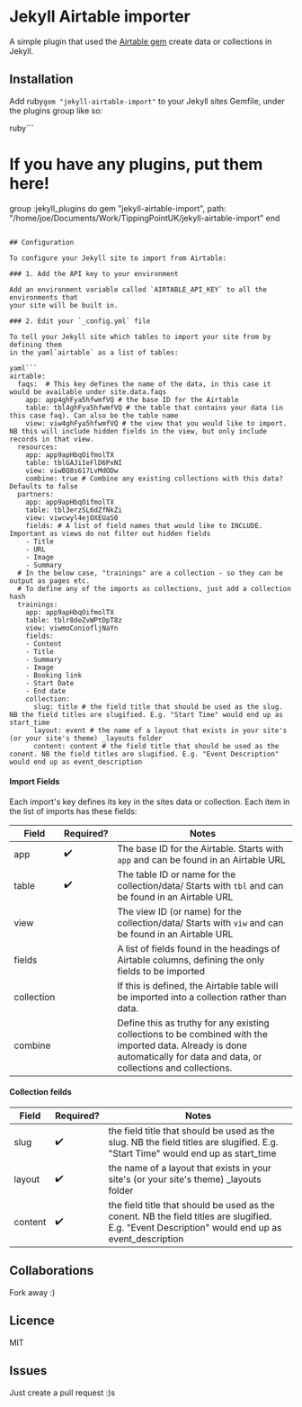 # Jekyll Airtable importer

A simple plugin that used the [Airtable gem](https://rubygems.org/gems/airtable)
create data or collections in Jekyll.

## Installation

Add ruby`gem "jekyll-airtable-import"` to your Jekyll sites Gemfile, under the
plugins group like so:

ruby```
# If you have any plugins, put them here!
group :jekyll_plugins do
  gem "jekyll-airtable-import", path: "/home/joe/Documents/Work/TippingPointUK/jekyll-airtable-import"
end
```

## Configuration

To configure your Jekyll site to import from Airtable:

### 1. Add the API key to your environment

Add an environment variable called `AIRTABLE_API_KEY` to all the environments that
your site will be built in.

### 2. Edit your `_config.yml` file

To tell your Jekyll site which tables to import your site from by defining them
in the yaml`airtable` as a list of tables:

yaml```
airtable:
  faqs:  # This key defines the name of the data, in this case it would be available under site.data.faqs
    app: app4ghFya5hfwmfVQ # the base ID for the Airtable
    table: tbl4ghFya5hfwmfVQ # the table that contains your data (in this case faq). Can also be the table name
    view: viw4ghFya5hfwmfVQ # the view that you would like to import. NB this will include hidden fields in the view, but only include records in that view.
  resources:
    app: app9apHbqOifmolTX
    table: tblGAJiIeFlD6PxNI
    view: viwBQ8s617LvMdODw
    combine: true # Combine any existing collections with this data? Defaults to false
  partners:
    app: app9apHbqOifmolTX
    table: tbl3erzSL6dZfNkZi
    view: viwcwyl4ejOXEUaS0
    fields: # A list of field names that would like to INCLUDE. Important as views do not filter out hidden fields
    - Title
    - URL
    - Image
    - Summary
  # In the below case, "trainings" are a collection - so they can be output as pages etc.
  # To define any of the imports as collections, just add a collection hash
  trainings:
    app: app9apHbqOifmolTX
    table: tblr8deZvWPtDpT8z
    view: viwmoConiofljNaYn
    fields:
    - Content
    - Title
    - Summary
    - Image
    - Booking link
    - Start Date
    - End date
    collection:
      slug: title # the field title that should be used as the slug. NB the field titles are slugified. E.g. "Start Time" would end up as start_time
      layout: event # the name of a layout that exists in your site's (or your site's theme) _layouts folder
      content: content # the field title that should be used as the conent. NB the field titles are slugified. E.g. "Event Description" would end up as event_description
```

#### Import Fields

Each import's key defines its key in the sites data or collection. Each item in the list of imports has these fields:

| Field | Required? | Notes |
| ---- | ---------|---|
| app | :heavy_check_mark: | The base ID for the Airtable. Starts with `app` and can be found in an Airtable URL |
| table | :heavy_check_mark: | The table ID or name for the collection/data/  Starts with `tbl` and can be found in an Airtable URL |
| view |  | The view ID  (or name) for the collection/data/  Starts with `viw` and can be found in an Airtable URL |
| fields | | A list of fields found in the headings of Airtable columns, defining the only fields to be imported |
| collection | | If this is defined, the Airtable table will be imported into a collection rather than data. |
| combine | | Define this as truthy for any existing collections to be combined with the imported data. Already is done automatically for data and data, or collections and collections. |


#### Collection feilds

| Field | Required? | Notes |
| ---- | ---------|---|
| slug | :heavy_check_mark: | the field title that should be used as the slug. NB the field titles are slugified. E.g. "Start Time" would end up as start_time |
| layout | :heavy_check_mark: | the name of a layout that exists in your site's (or your site's theme) _layouts folder |
| content | :heavy_check_mark: | the field title that should be used as the conent. NB the field titles are slugified. E.g. "Event Description" would end up as event_description |

## Collaborations

Fork away :)

## Licence

MIT

## Issues

Just create a pull request :)s
